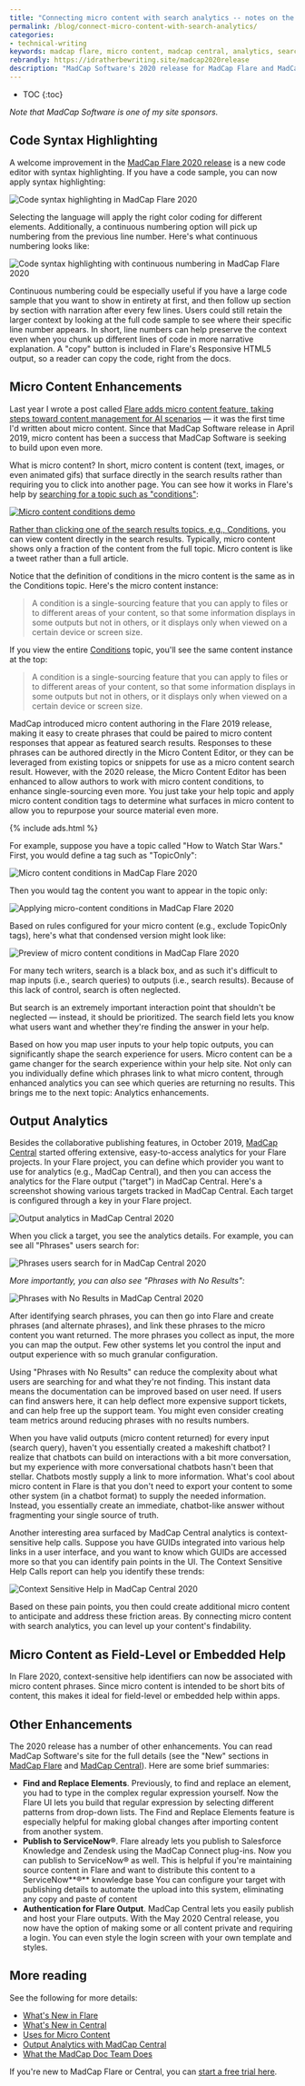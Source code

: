 ```yaml
---
title: "Connecting micro content with search analytics -- notes on the first MadCap Flare and MadCap Central 2020 Release"
permalink: /blog/connect-micro-content-with-search-analytics/
categories:
- technical-writing
keywords: madcap flare, micro content, madcap central, analytics, search
rebrandly: https://idratherbewriting.site/madcap2020release
description: "MadCap Software's 2020 release for MadCap Flare and MadCap Central include significant enhancements to micro content, code syntax highlighting, privatized output, and more. Through search analytics in MadCap Central, if you identify search phrases, and search phrases that return no results, micro content can be created to address these gaps, making your content much more discoverable for your users."
---
```


* TOC
{:toc}

*Note that MadCap Software is one of my site sponsors.*

## Code Syntax Highlighting

A welcome improvement in the [MadCap Flare 2020 release](https://www.madcapsoftware.com/madcap-flare-2020/#content?utm_source=idratherbewriting&utm_medium=banner&utm_campaign=flare2020) is a new code editor with syntax highlighting. If you have a code sample, you can now apply syntax highlighting:

<img src="{{site.media}}/flarecodesyntaxhighlighting2.png" alt="Code syntax highlighting in MadCap Flare 2020" />

Selecting the language will apply the right color coding for different elements. Additionally, a continuous numbering option will pick up numbering from the previous line number. Here's what continuous numbering looks like:

<img src="{{site.media}}/madcapcontinuouslinenumbering3.png" alt="Code syntax highlighting with continuous numbering in MadCap Flare 2020" />

Continuous numbering could be especially useful if you have a large code sample that you want to show in entirety at first, and then follow up section by section with narration after every few lines. Users could still retain the larger context by looking at the full code sample to see where their specific line number appears. In short, line numbers can help preserve the context even when you chunk up different lines of code in more narrative explanation.  A "copy" button is included in Flare's Responsive HTML5 output, so a reader can copy the code, right from the docs.

## Micro Content Enhancements

Last year I wrote a post called [Flare adds micro content feature, taking steps toward content management for AI scenarios](/blog/madcap-flare-micro-content-features-support-ai-directions/) — it was the first time I'd written about micro content. Since that MadCap Software release in April 2019, micro content has been a success that MadCap Software is seeking to build upon even more.

What is micro content? In short, micro content is content (text, images, or even animated gifs) that surface directly in the search results rather than requiring you to click into another page. You can see how it works in Flare's help by [searching for a topic such as "conditions"](https://help.madcapsoftware.com/flare2020/Content/Search-Results.htm?q=conditions):

<a href="https://help.madcapsoftware.com/flare2020/Content/Search-Results.htm?q=conditions"><img src="{{site.media}}/conditionsflaremicrocontent.png" alt="Micro content conditions demo" />

Rather than clicking one of the search results topics, e.g., [Conditions](https://help.madcapsoftware.com/flare2020/Content/Flare/Conditions/Conditions.htm?Highlight=conditions), you can view content directly in the search results. Typically, micro content shows only a fraction of the content from the full topic. Micro content is like a tweet rather than a full article.

Notice that the definition of conditions in the micro content is the same as in the Conditions topic. Here's the micro content instance:

> A condition is a single-sourcing feature that you can apply to files or to different areas of your content, so that some information displays in some outputs but not in others, or it displays only when viewed on a certain device or screen size.

If you view the entire [Conditions](https://help.madcapsoftware.com/flare2020/Content/Flare/Conditions/Conditions.htm?Highlight=conditions) topic, you'll see the same content instance at the top:

> A condition is a single-sourcing feature that you can apply to files or to different areas of your content, so that some information displays in some outputs but not in others, or it displays only when viewed on a certain device or screen size.

MadCap introduced micro content authoring in the Flare 2019 release, making it easy to create phrases that could be paired to micro content responses that appear as featured search results. Responses to these phrases can be authored directly in the Micro Content Editor, or they can be leveraged from existing topics or snippets for use as a micro content search result. However, with the 2020 release, the Micro Content Editor has been enhanced to allow authors to work with micro content conditions, to enhance single-sourcing even more. You just take your help topic and apply micro content condition tags to determine what surfaces in micro content to allow you to repurpose your source material even more.

{% include ads.html %}

For example, suppose you have a topic called "How to Watch Star Wars." First, you would define a tag such as "TopicOnly":

<img src="{{site.media}}/starwarstopiconly.png" alt="Micro content conditions in MadCap Flare 2020" />

Then you would tag the content you want to appear in the topic only:

<img src="{{site.media}}/starwarsfulltopic.png" alt="Applying micro-content conditions in MadCap Flare 2020"/>

Based on rules configured for your micro content (e.g., exclude TopicOnly tags), here's what that condensed version might look like:

<img src="{{site.media}}/starwarslinkedmicrocontent.png" alt="Preview of micro content conditions in MadCap Flare 2020" />

For many tech writers, search is a black box, and as such it's difficult to map inputs (i.e., search queries) to outputs (i.e., search results). Because of this lack of control, search is often neglected.

But search is an extremely important interaction point that shouldn't be neglected — instead, it should be prioritized. The search field lets you know what users want and whether they're finding the answer in your help.

Based on how you map user inputs to your help topic outputs, you can significantly shape the search experience for users. Micro content can be a game changer for the search experience within your help site. Not only can you individually define which phrases link to what micro content, through enhanced analytics you can see which queries are returning no results. This brings me to the next topic: Analytics enhancements.

## Output Analytics

Besides the collaborative publishing features, in October 2019, [MadCap Central](https://www.madcapsoftware.com/madcap-central-2020/#content?utm_source=idratherbewriting&utm_medium=banner&utm_campaign=centralmay2020) started offering extensive, easy-to-access analytics for your Flare projects. In your Flare project, you can define which provider you want to use for analytics (e.g., MadCap Central), and then you can access the analytics for the Flare output ("target") in MadCap Central. Here's a screenshot showing various targets tracked in MadCap Central. Each target is configured through a key in your Flare project.

<img src="{{site.media}}/madcapcentrallistofprojects.png" alt="Output analytics in MadCap Central 2020"/>

When you click a target, you see the analytics details. For example, you can see all "Phrases" users search for:

<img src="{{site.media}}/madcapcentralphrases.png" alt="Phrases users search for in MadCap Central 2020"/>

*More importantly, you can also see "Phrases with No Results":*

<img src="{{site.media}}/madcapcentralphrasesnoresults.png" alt="Phrases with No Results in MadCap Central 2020"/>

After identifying  search phrases, you can then go into Flare and create phrases (and alternate phrases), and link these phrases to the micro content you want returned. The more phrases you collect as input, the more you can map the output. Few other systems let you control the input and output experience with so much granular configuration.

Using "Phrases with No Results" can reduce the complexity about what users are searching for and what they're not finding.  This instant data means the documentation can be improved based on user need. If users can find answers here, it can help deflect more expensive support tickets, and can help free up the support team.  You might even consider creating team metrics around reducing phrases with no results numbers.

When you have valid outputs (micro content returned) for every input (search query), haven't you essentially created a makeshift chatbot? I realize that chatbots can build on interactions with a bit more conversation, but my experience with more conversational chatbots hasn't been that stellar. Chatbots mostly supply a link to more information. What's cool about micro content in Flare is that you don't need to export your content to some other system (in a chatbot format) to supply the needed information. Instead, you essentially create an immediate, chatbot-like answer without fragmenting your single source of truth.

Another interesting area surfaced by MadCap Central analytics is context-sensitive help calls. Suppose you have GUIDs integrated into various help links in a user interface, and you want to know which GUIDs are accessed more so that you can identify pain points in the UI. The Context Sensitive Help Calls report can help you identify these trends:

<img src="{{site.media}}/madcapcentralcshresults.png" alt="Context Sensitive Help in MadCap Central 2020"/>

Based on these pain points, you then could create additional micro content to anticipate and address these friction areas. By connecting micro content with search analytics, you can level up your content's findability.

## Micro Content as Field-Level or Embedded Help

In Flare 2020, context-sensitive help identifiers can now be associated with micro content phrases. Since micro content is intended to be short bits of content, this makes it ideal for field-level or embedded help within apps.

## Other Enhancements

The 2020 release has a number of other enhancements. You can read MadCap Software's site for the full details (see the "New" sections in [MadCap Flare](https://www.madcapsoftware.com/madcap-flare-2020/#content?utm_source=idratherbewriting&utm_medium=banner&utm_campaign=flare2020) and [MadCap Central](https://www.madcapsoftware.com/madcap-central-2020/#content?utm_source=idratherbewriting&utm_medium=banner&utm_campaign=centralmay2020)). Here are some brief summaries:

*   **Find and Replace Elements**. Previously, to find and replace an element, you had to type in the complex regular expression yourself. Now the Flare UI lets you build that regular expression by selecting different patterns from drop-down lists. The Find and Replace Elements feature is especially helpful for making global changes after importing content from another system.
*   **Publish to ServiceNow®**. Flare already lets you publish to Salesforce Knowledge and Zendesk using the MadCap Connect plug-ins. Now you can publish to ServiceNow® as well. This is helpful if you're maintaining source content in Flare and want to distribute this content to a ServiceNow**®** knowledge base You can configure your target with publishing details to automate the upload into this system, eliminating any copy and paste of content
*   **Authentication for Flare Output**. MadCap Central lets you easily publish and host your Flare outputs. With the May 2020 Central release, you  now have the option of making some or all content private and requiring a login. You can even style the login screen with your own template and styles.

## More reading

See the following for more details:

*   [What's New in Flare](https://www.madcapsoftware.com/madcap-flare-2020/#content?utm_source=idratherbewriting&utm_medium=banner&utm_campaign=flare2020)
*   [What's New in Central](https://www.madcapsoftware.com/madcap-central-2020/#content?utm_source=idratherbewriting&utm_medium=banner&utm_campaign=centralmay2020)
*   [Uses for Micro Content](https://help.madcapsoftware.com/flare2020/Content/Flare/Micro-Content/General-Information/Uses-Micro-Content.htm?Highlight=uses%20for%20micro%20content)
*   [Output Analytics with MadCap Central](https://www.madcapsoftware.com/madcap-central-2019/#content)
*   [What the MadCap Doc Team Does](https://help.madcapsoftware.com/flare2020/Content/Flare/Micro-Content/General-Information/What-MadCap-Doc-Team-Does.htm?Highlight=how%20we%20use%20microcontent)

If you're new to MadCap Flare or Central, you can [start a free trial here](https://www.madcapsoftware.com/madcap-flare-2020/#content?utm_source=idratherbewriting&utm_medium=banner&utm_campaign=flare2020).
